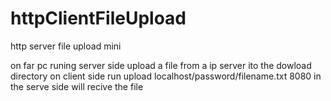# httpClientFileUpload
http server file upload mini

on far pc runing server side upload 
a file from a ip server 
ito the dowload directory
on client side run upload localhost/password/filename.txt 8080
in the serve side will recive the file
